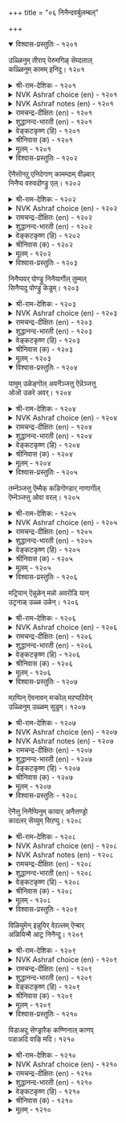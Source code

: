 +++
title = "०६ निनैन्दवर्बुलम्बल्"

+++


<details open><summary>विश्वास-प्रस्तुतिः - १२०१</summary>

उळ्ळिनुम् तीराप् पॆरुमगिऴ् सॆय्दलाल्  
कळ्ळिनुम् कामम् इनिदु।       १२०१
</details>

<details><summary>श्री-राम-देशिकः - १२०१</summary>

पानकाले परं नृणां मद्यान्मोदप्रदायकात् ।  
स्मृतमात्रेण चानन्ददाता कामो विशिष्यते ॥ १२०१॥
</details>

<details><summary>NVK Ashraf choice (en) - १२०१</summary>

१२०१
Love is sweeter than wine;
Its mere thought intoxicates.
(P.S. Sundaram)
</details>

<details><summary>NVK Ashraf notes (en) - १२०१</summary>

१२०१. Compare with: १०९०: "Wine won't delight unless imbibed, but love with a look delights!" - (P.S. Sundaram) and with १२८१ "To please with the thought and delight with the sight, belongs not to liquor but love" –(P.S. Sundaram)
</details>

<details><summary>रामचन्द्र-दीक्षितः (en) - १२०१</summary>

1201 uḷḷiṉum tīrāp perumakiḻ ceytalāl  
kaḷḷiṉum kāmam iṉitu.

1201\. Love is far sweeter than wine; for unlike wine the very thought of love intoxicates me.  
</details>

<details><summary>शुद्धानन्द-भारती (en) - १२०१</summary>

1\. உள்ளினும் தீராப் பெருமகிழ் செய்தலால்  
கள்ளினும் காமம் இனிது.  
Love is sweeter than wine; for vast  
Is its delight at very thought.        1201  
</details>

<details><summary>वेङ्कटकृष्ण (हि) - १२०१</summary>

1201
स्मरण मात्र से दे सके, अक्षय परमानन्द ।  
सो तो मधु से काम है, बढ़ कर मधुर अमन्द ॥
</details>

<details><summary>श्रीनिवास (क) - १२०१</summary>

1201. (मनस्सिनल्लि) नॆनॆदरॆ साकु, तीरद अतिशयवाद अनन्दवन्नु कामवु ऊटुमाडुवुदरिन्द (अदु)
कळ्ळिगिन्त सवितादुदु.

</details>

<details><summary>मूलम् - १२०१</summary>

उळ्ळिनुम् तीराप् पॆरुमगिऴ् सॆय्दलाल्  
कळ्ळिनुम् कामम् इनिदु।       १२०१
</details>

<details open><summary>विश्वास-प्रस्तुतिः - १२०२</summary>

ऎनैत्तॊनऱु एनिदेगाण् कामम्दाम् वीऴ्वार्  
निनैप्प वरुवदॊण्ड्रु एल्।       १२०२
</details>

<details><summary>श्री-राम-देशिकः - १२०२</summary>

विश्लेपेऽपि प्रियः स्वीयप्रियां चित्तं यदि स्मरेत् ।  
तदेव वारयेत् खेदं, सर्वदा मोददः स्मरः ॥ १२०२॥
</details>

<details><summary>NVK Ashraf choice (en) - १२०२</summary>

१२०२
Nothing better than sweet memories of love
To overcome the pain of loneliness! *
(K. Krishnaswamy & Vijaya Ramkumar)
</details>

<details><summary>रामचन्द्र-दीक्षितः (en) - १२०२</summary>

1202 eṉaittoṉṟu iṉitēkāṇ kāmamtām vīḻvār  
niṉaippa varuvatoṉṟu il.

1202\. Love is sweet in all respects; the thought of the dear one even in separation tastes sweet.  
</details>

<details><summary>शुद्धानन्द-भारती (en) - १२०२</summary>

2\. எனைத்தொன்று இனிதேகாண் காமம்தாம் வீழ்வார்  
நினைப்ப வருவதொன்று இல்.  
Pains are off at the lover's thought  
In all aspects this love is sweet.        1202  
</details>

<details><summary>वेङ्कटकृष्ण (हि) - १२०२</summary>

1202
दुख-नाशक उसका स्मरण, जिससे है निज प्रेम ।  
जो सुखदायक ही रहा, किसी हाल में प्रेम ॥
</details>

<details><summary>श्रीनिवास (क) - १२०२</summary>

1202. तावु प्रीतिसुववरन्नु नॆनॆयुवुदरिन्द, विरहदिदुण्टागुव सङ्कटवु इल्लवागुवुदु; अदरिन्द ऎल्ला विधदल्लियू
कामवॆमधुरवादुदल्लवे?

</details>

<details><summary>मूलम् - १२०२</summary>

ऎनैत्तॊनऱु एनिदेगाण् कामम्दाम् वीऴ्वार्  
निनैप्प वरुवदॊण्ड्रु एल्।       १२०२
</details>

<details open><summary>विश्वास-प्रस्तुतिः - १२०३</summary>

निनैप्पवर् पोण्ड्रु निनैयार्गॊल् तुम्मल्  
सिनैप्पदु पोण्ड्रु कॆडुम्।       १२०३
</details>

<details><summary>श्री-राम-देशिकः - १२०३</summary>

क्षुतं प्राङ्निस्सेरदास्यात् स्थगितं तद्भवेत्ततः ।  
ज्ञायते तेन मां स्मृत्वा प्रियो व्यस्मरदिप्यपि ॥ १२०३॥
</details>

<details><summary>NVK Ashraf choice (en) - १२०३</summary>

१२०३
Is it because of my lover’s incomplete thoughts
That my sneeze passes off incomplete?
(N.V.K. Ashraf)
</details>

<details><summary>रामचन्द्र-दीक्षितः (en) - १२०३</summary>

1203 niṉaippavar pōṉṟu niṉaiyārkol tummal  
ciṉaippatu pōṉṟu keṭum.

1203\. She says to her companion: “A sneeze comes upon me but goes away all of a sudden; perhaps a thought of me occurs to him and then he forgets it.”  
</details>

<details><summary>शुद्धानन्द-भारती (en) - १२०३</summary>

3\. நினைப்பவர் போன்று நினையார்கொல் தும்மல்  
சினைப்பது போன்று கெடும்.  
To sneeze I tried hence but could not  
Me he tried to think but did not.        1203  
</details>

<details><summary>वेङ्कटकृष्ण (हि) - १२०३</summary>

1203
छींका ही मैं चाहती, छींक गयी दब साथ ।  
स्मरण किया ही चाहते, भूल गये क्या नाथ ॥
</details>

<details><summary>श्रीनिवास (क) - १२०३</summary>

1203. ननगॆ नीनु बरुव हाग तोरि हागॆ अडगि होगुत्तिदॆ. हागे इनियनू नन्नन्नु नॆनॆयुवन्तॆ नटिसि नॆनॆयदॆ
इरुवरो एनो!

</details>

<details><summary>मूलम् - १२०३</summary>

निनैप्पवर् पोण्ड्रु निनैयार्गॊल् तुम्मल्  
सिनैप्पदु पोण्ड्रु कॆडुम्।       १२०३
</details>

<details open><summary>विश्वास-प्रस्तुतिः - १२०४</summary>

यामुम् उळेङ्गॊल् अवर्नॆञ्जत्तु ऎन्नॆञ्जत्तु  
ओऒ उळरे अवर्।       १२०४
</details>

<details><summary>श्री-राम-देशिकः - १२०४</summary>

वासं करोति मच्चिते सर्वदा प्रियकामुकः ।  
तथा तदीयचित्तेऽपि वसामि किमहं न वा? ॥ १२०४॥
</details>

<details><summary>NVK Ashraf choice (en) - १२०४</summary>

१२०४
No doubt my lord abides in my heart.
Do I also likewise abide in his?
(N.V.K. Ashraf)
</details>

<details><summary>रामचन्द्र-दीक्षितः (en) - १२०४</summary>

1204 yāmum uḷēmkol avarneñcattu emneñcattu  
ōo uḷarē avar.

1204\. He is ever present in my thoughts. Am I or am I not ever present in his thoughts?  
</details>

<details><summary>शुद्धानन्द-भारती (en) - १२०४</summary>

4\. யாமும் உளேம்கொல் அவர்நெஞ்சத்து எந்நெஞ்சத்து  
ஓஒ உளரே அவர்.  
Have I a place within his heart?  
Ah from mine he will never depart.        1204  
</details>

<details><summary>वेङ्कटकृष्ण (हि) - १२०४</summary>

1204
उनके दिल में क्या रहा, मेरा भी आवास ।  
मेरे दिल में, ओह, है, उनका सदा निवास ॥
</details>

<details><summary>श्रीनिवास (क) - १२०४</summary>

1204. हाय्! नन्न हृदयदल्लि नानॊलिद नल्लनु नॆलॆसिरुवन्तॆ, अवन हृदयदल्लि कूड नानु नॆलसिरबहुदल्लवॆ?

</details>

<details><summary>मूलम् - १२०४</summary>

यामुम् उळेङ्गॊल् अवर्नॆञ्जत्तु ऎन्नॆञ्जत्तु  
ओऒ उळरे अवर्।       १२०४
</details>

<details open><summary>विश्वास-प्रस्तुतिः - १२०५</summary>

तम्नॆञ्जत्तु ऎम्मैक् कडिगॊण्डार् नाणार्गॊल्  
ऎम्नॆञ्जत्तु ओवा वरल्।       १२०५
</details>

<details><summary>श्री-राम-देशिकः - १२०५</summary>

मम वस्तुं स्वचित्ते न स्थानं यच्छति यः प्रियः ।  
हृदये मम निर्लजं कथं नित्यं वसेदसौ ॥ १२०५॥
</details>

<details><summary>NVK Ashraf choice (en) - १२०५</summary>

१२०५
Having kept me out of his heart,
Is he not ashamed to enter mine?
(K.R. Srinivasa Iyengar), (K. Krishnaswamy & Vijaya Ramkumar)
</details>

<details><summary>रामचन्द्र-दीक्षितः (en) - १२०५</summary>

1205 tamneñcattu emmaik kaṭikoṇṭār nāṇārkol  
emneñcattu ōvā varal.

1205\. He keeps me away from his heart; does he not feel ashamed of constantly stealing into my heart?  
</details>

<details><summary>शुद्धानन्द-भारती (en) - १२०५</summary>

5\. தம்நெஞ்சத்து எம்மைக் கடிகொண்டார் நாணார்கொல்  
எம்நெஞ்சத்து ஓவா வரல்.  
Shame! My heart often he enters  
Banning me entry into his.        1205  
</details>

<details><summary>वेङ्कटकृष्ण (हि) - १२०५</summary>

1205
निज दिल से मुझको हटा, कर पहरे का साज़ ।  
मेरे दिल आते सदा, आती क्या नहिं लाज ॥
</details>

<details><summary>श्रीनिवास (क) - १२०५</summary>

1205. तम्म हृदयदल्लि नानु प्रवेशिसदन्तॆ कावलिट्टवरु, नन्न हृदयदॊळगॆ सततवागि बरलु अवरिगॆ नाचिकॆ
ऎनिसुवुदिल्लवॆ?

</details>

<details><summary>मूलम् - १२०५</summary>

तम्नॆञ्जत्तु ऎम्मैक् कडिगॊण्डार् नाणार्गॊल्  
ऎम्नॆञ्जत्तु ओवा वरल्।       १२०५
</details>

<details open><summary>विश्वास-प्रस्तुतिः - १२०६</summary>

मट्रियान् ऎन्नुळेन् मन्नो अवरॊडि यान्  
उट्रनाळ् उळ्ळ उळेन्।       १२०६
</details>

<details><summary>श्री-राम-देशिकः - १२०६</summary>

प्रियेण भुक्तदिवसान् स्मृत्वा जीवामि संप्रति ।  
तदभावे जीवनं मे सर्वदा दुर्लभं भवेत् ॥ १२०६॥
</details>

<details><summary>NVK Ashraf choice (en) - १२०६</summary>

१२०६
You know why I live? To live in remembrance of the days
I lived in union with him.
(S. Maharajan)
</details>

<details><summary>रामचन्द्र-दीक्षितः (en) - १२०६</summary>

1206 maṟṟuyāṉ eṉṉuḷēṉ maṉṉō avaroṭuyāṉ  
uṟṟanāḷ uḷḷa uḷēṉ.

1206\. Only the recollection of those ecstatic days with him makes me live. What else can sustain me?  
</details>

<details><summary>शुद्धानन्द-भारती (en) - १२०६</summary>

6\. மற்றியான் என்னுளேன் மன்னோ அவரொடுயான்  
உற்றநாள் உள்ள உளேன்.  
Beyond the thought of life with him  
What else of life can I presume?        1206  
</details>

<details><summary>वेङ्कटकृष्ण (हि) - १२०६</summary>

1206
मिलन-दिवस की, प्रिय सहित, स्मृति से हूँ सप्राण ।  
उस स्मृति के बिन किस तरह, रह सकती सप्राण ॥
</details>

<details><summary>श्रीनिवास (क) - १२०६</summary>

1206. अवरॊन्दिगॆ सम्पर्क हॊन्दिद (मधुर) दिनगळन्नु नॆनॆयुत्तिरुउदरिन्द नानिन्नू जीविसिद्देनॆ. (इल्लवादरॆ)
नानु हेगॆ जीविसिरलि?

</details>

<details><summary>मूलम् - १२०६</summary>

मट्रियान् ऎन्नुळेन् मन्नो अवरॊडि यान्  
उट्रनाळ् उळ्ळ उळेन्।       १२०६
</details>

<details open><summary>विश्वास-प्रस्तुतिः - १२०७</summary>

मऱप्पिन् ऎवनावन् मऱ्कॊल् मऱप्पऱियेन्  
उळ्ळिनुम् उळ्ळम् सुडुम्।       १२०७
</details>

<details><summary>श्री-राम-देशिकः - १२०७</summary>

प्रिये स्मृतेऽपि मच्चित्तं दग्धं विश्लेषदुःखतः ।  
यद्यहं तं विस्मरेयं न जाने किं भवेदिति ॥ १२०७॥
</details>

<details><summary>NVK Ashraf choice (en) - १२०७</summary>

१२०७
What will happen if I forget him,
When his memory itself burns my heart? *
( Shuddhananda Bharatiar)
</details>

<details><summary>NVK Ashraf notes (en) - १२०७</summary>

१२०७. Compare with ११६५. "If his friendship can bring so much misery, how will it be in enmity?" * - (G. Vanmikanathan), (P.S. Sundaram)
</details>

<details><summary>रामचन्द्र-दीक्षितः (en) - १२०७</summary>

1207 maṟappiṉ evaṉāvaṉ maṉkol maṟappaṟiyēṉ  
uḷḷiṉum uḷḷañ cuṭum.

1207\. Never have I forgotten the golden days with my beloved; his separation now burns into my heart; certain is death if ever the memory of him forsakes my luckless heart.  
</details>

<details><summary>शुद्धानन्द-भारती (en) - १२०७</summary>

7\. மறப்பின் எவனாவன் மற்கொல் மறப்பறியேன்  
உள்ளினும் உள்ளம் சுடும்.  
What will happen if I forget  
When his memory burns my heart?        1207  
</details>

<details><summary>वेङ्कटकृष्ण (हि) - १२०७</summary>

1207
मुझे ज्ञात नहिं भूलना, हृदय जलाती याद ।  
भूलूँगी मैं भी अगर, जाने क्या हो बाद ॥
</details>

<details><summary>श्रीनिवास (क) - १२०७</summary>

1207. नानवनन्नु मरॆतरॆ एनागबल्लॆ! (अदरिन्दले) नानु अवनन्नु मरॆयलारॆ! अवनन्नु नॆनॆसिकॊण्डरू मनस्सु
सुडुत्तदॆ!

</details>

<details><summary>मूलम् - १२०७</summary>

मऱप्पिन् ऎवनावन् मऱ्कॊल् मऱप्पऱियेन्  
उळ्ळिनुम् उळ्ळम् सुडुम्।       १२०७
</details>

<details open><summary>विश्वास-प्रस्तुतिः - १२०८</summary>

ऎनैत्तु निनैप्पिनुम् कायार् अनैत्तण्ड्रो  
कादलर् सॆय्युम् सिऱप्पु।       १२०८
</details>

<details><summary>श्री-राम-देशिकः - १२०८</summary>

प्रियं स्मराम्यहोरात्रं तदर्थ न स कुप्यानि ।  
महोपकारं मन्येऽहमिदं तेन कृतं मम ॥ १२०८॥
</details>

<details><summary>NVK Ashraf choice (en) - १२०८</summary>

१२०८
He never resents, however much I think of him.
Isn’t it an honor from my lover? *
(M.S. Poornalingam Pillai)
</details>

<details><summary>NVK Ashraf notes (en) - १२०८</summary>

१२०८. An explanatory translation: "The greatness of my love is that he never finds fault with me for remembering him often" - (K. Kannan)
</details>

<details><summary>रामचन्द्र-दीक्षितः (en) - १२०८</summary>

1208 eṉaittu niṉaippiṉum kāyār aṉaittaṉṟō  
kātalar ceyyum ciṟappu.

1208\. However much I may think of him, he is never angry with me. Inimitable is my lover's grace.  
</details>

<details><summary>शुद्धानन्द-भारती (en) - १२०८</summary>

8\. எனைத்து நினைப்பினும் காயார் அனைத்தன்றோ  
காதலர் செய்யும் சிறப்பு.  
I bring him to ceaseless memory  
He chides not; and thus honours me.        1208  
</details>

<details><summary>वेङ्कटकृष्ण (हि) - १२०८</summary>

1208
कितनी ही स्मृति मैं करूँ, होते नहिं नाराज़ ।  
करते हैं प्रिय नाथ तो, इतना बड़ा लिहाज़ ॥
</details>

<details><summary>श्रीनिवास (क) - १२०८</summary>

1208. नानवरन्नु ऎष्टु नॆनॆसिकॊण्डरू कूड, अवरु कोपिसिकॊळ्ळुवुदिल्ल! नन्न कादलरु तोरुव कृपॆ अष्टॊन्दु.

</details>

<details><summary>मूलम् - १२०८</summary>

ऎनैत्तु निनैप्पिनुम् कायार् अनैत्तण्ड्रो  
कादलर् सॆय्युम् सिऱप्पु।       १२०८
</details>

<details open><summary>विश्वास-प्रस्तुतिः - १२०९</summary>

विळियुमॆन् इन्नुयिर् वेऱल्लम् ऎन्बार्  
अळियिन्मै आट्र निनैन्दु।       १२०९
</details>

<details><summary>श्री-राम-देशिकः - १२०९</summary>

''आवामभिन्नावि'' त्यक्तवा विना प्रेम प्रवर्तते ।  
???? तत्कृत्यं ???? ॥ १२०९॥
</details>

<details><summary>NVK Ashraf choice (en) - १२०९</summary>

१२०९
My dear life wastes thinking of his cruelty;
For once he said we are not different. *
(W.H. Drew and J. Lazarus)
</details>

<details><summary>रामचन्द्र-दीक्षितः (en) - १२०९</summary>

1209 viḷiyumeṉ iṉṉuyir vēṟallam eṉpā  
aḷiyiṉmai āṟṟa niṉaintu.

1209\. As I think and think of the cruelty of my love who swore that our lives were inseparable, my soul ebbs away.  
</details>

<details><summary>शुद्धानन्द-भारती (en) - १२०९</summary>

9\. விளியும்என் இன்னுயிர் வேறல்லம் என்பார்  
அளியின்மை ஆற்ற நினைத்து.  
Dear life ebbs away by thought  
Of him who said we are one heart.        1209  
</details>

<details><summary>वेङ्कटकृष्ण (हि) - १२०९</summary>

1209
‘भिन्न न हम’, जिसने कहा, उसकी निर्दय बान ।  
सोच सोच चलते बने, मेरे ये प्रिय प्राण ॥
</details>

<details><summary>श्रीनिवास (क) - १२०९</summary>

1209. नाविब्बरू बेरल्ल ऒन्दु अगलुव मुन्दॆ हेळिद (नन्न) कालदर क्रूर स्वभाववन्नु नॆनॆदु नन्न प्रिय जीववु
व्यर्थवागुत्तिदॆ!

</details>

<details><summary>मूलम् - १२०९</summary>

विळियुमॆन् इन्नुयिर् वेऱल्लम् ऎन्बार्  
अळियिन्मै आट्र निनैन्दु।       १२०९
</details>

<details open><summary>विश्वास-प्रस्तुतिः - १२१०</summary>

विडाअदु सॆण्ड्रारैक् कण्णिनाल् काणप्  
पडाअदि वाऴि मदि।       १२१०
</details>

<details><summary>श्री-राम-देशिकः - १२१०</summary>

प्रियो मया सह स्थित्वा वियुज्याद्य जगाम ।  
???? चन्द्रमाः ! ॥ १२१०॥
</details>

<details><summary>NVK Ashraf choice (en) - १२१०</summary>

१२१०
Hail Moon! Set not till I set my eyes on him
Who left me but not from my heart.
( Shuddhananda Bharatiar), (K. Krishnaswamy & Vijaya Ramkumar)
</details>

<details><summary>रामचन्द्र-दीक्षितः (en) - १२१०</summary>

1210 viṭāatu ceṉṟāraik kaṇṇiṉāl kāṇap  
paṭāati vāḻi mati.

1210\. She says to the moon : “O blessed moon I ceaselessly pour your rays till I am able to see with my eyes the loved one who has forsaken me but yet dwells forever in my heart.”  
</details>

<details><summary>शुद्धानन्द-भारती (en) - १२१०</summary>

10\. விடாஅது சென்றாரைக் கண்ணினால் காணப்  
படாஅதி வாழி மதி.  
Hail moon! Set not so that I find  
Him who left me but not my mind.        1210  
</details>

<details><summary>वेङ्कटकृष्ण (हि) - १२१०</summary>

1210
बिछुड़ गये संबद्ध रह, जो मेरे प्रिय कांत ।  
जब तक देख न लें नयन, डूब न, जय जय चांद ॥
</details>

<details><summary>श्रीनिवास (क) - १२१०</summary>

1210. तण्णदिरने नीनु (नूर्गाल) बाळु! नन्न अन्तरङ्गवन्नगलदॆ, नन्नन्नु बिट्टु होदवरन्नु नानु काणुव तनक
नीनु मरॆयागबेड!
</details>

<details><summary>मूलम् - १२१०</summary>

विडाअदु सॆण्ड्रारैक् कण्णिनाल् काणप्  
पडाअदि वाऴि मदि।       १२१०
</details>
